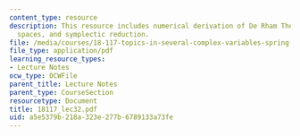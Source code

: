 ```yaml
---
content_type: resource
description: This resource includes numerical derivation of De Rham Theory on quotient
  spaces, and symplectic reduction.
file: /media/courses/18-117-topics-in-several-complex-variables-spring-2005/a5e5379b218a323e277b6789133a73fe_18117_lec32.pdf
file_type: application/pdf
learning_resource_types:
- Lecture Notes
ocw_type: OCWFile
parent_title: Lecture Notes
parent_type: CourseSection
resourcetype: Document
title: 18117_lec32.pdf
uid: a5e5379b-218a-323e-277b-6789133a73fe
---
```


